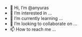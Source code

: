 - 👋 Hi, I’m @anyuras
- 👀 I’m interested in ...
- 🌱 I’m currently learning ...
- 💞️ I’m looking to collaborate on ...
- 📫 How to reach me ...

<!---
anyuras/anyuras is a ✨ special ✨ repository because its `README.md` (this file) appears on your GitHub profile.
You can click the Preview link to take a look at your changes.
--->
